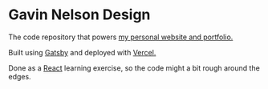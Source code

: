 # Gavin Nelson Design

The code repository that powers [my personal website and portfolio.](https://www.gnelsondesign.com)

Built using [Gatsby](https://www.gatsbyjs.org) and deployed with [Vercel.](https://vercel.com/home)

Done as a [React](https://reactjs.org) learning exercise, so the code might a bit rough around the edges.